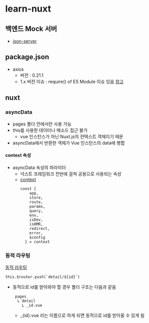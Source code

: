 # learn-nuxt

## 백엔드 Mock 서버

- [json-server](https://github.com/typicode/json-server)

## package.json

- axios
  - 버전 : 0.21.1
  - 1.x 버전 이슈 : require() of ES Module 이슈 있음
    [참고](https://github.com/axios/axios/issues/5091)

## nuxt

### asyncData

- pages 폴더 안에서만 사용 가능
- this를 사용한 데이터나 메소드 접근 불가
  - vue 인스턴스가 아닌 Nuxt.js의 컨텍스트 객체이기 때문
- asyncData에서 반환한 객체가 Vue 인스턴스의 data에 병합

#### context 속성

- asyncData 속성의 파라미터
  - 넉스트 프레임워크 전반에 걸쳐 공용으로 사용되는 속성
  - [context](https://nuxtjs.org/docs/internals-glossary/context/)
    ```
    const {
        app,
        store,
        route,
        params,
        query,
        env,
        isDev,
        isHMR,
        redirect,
        error,
        $config
      } = context
    ```

### 동적 라우팅

[동적 라우팅](https://develop365.gitlab.io/nuxtjs-0.10.7-doc/ko/guide/routing/#%EB%8F%99%EC%A0%81-%EB%9D%BC%EC%9A%B0%ED%8A%B8)

```
this.$router.push(`detail/${id}`)
```

- 동적으로 id를 받아와야 할 경우 폴더 구조는 다음과 같음
  ```
   pages
    L detail
      L _id.vue
  ```
  - \_{id}.vue 라는 이름으로 하게 되면 동적으로 id를 받아올 수 있게 됨
